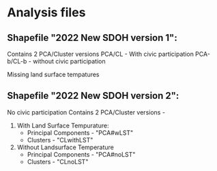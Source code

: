 # Analysis files

## Shapefile "2022 New SDOH version 1":
Contains 2 PCA/Cluster versions
PCA/CL - With civic participation
PCA-b/CL-b - without civic participation

Missing land surface tempatures

## Shapefile "2022 New SDOH version 2":
No civic participation
Contains 2 PCA/Cluster versions - 
1. With Land Surface Tempurature: 
	- Principal Components - "PCA#wLST" 
	- Clusters - "CLwithLST"
2. Without Landsurface Temperature 
	- Principal Components - "PCA#noLST" 
	- Clusters - "CLnoLST"


